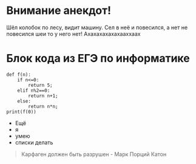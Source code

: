 # Внимание анекдот!
Шёл колобок по лесу, видит машину. Сел в неё и повесился, а нет не повесился шеи то у него нет!
Ахахахахахахааххаах
# Блок кода из ЕГЭ по информатике
	def f(n):
		if n<=0:
			return 5;
		elif n%2==0:
			return n+1; 
		else:
			return n*n;
	print(f(0))
	
+ Ещё
+ я
+ умею
+ списки делать

> Карфаген должен быть разрушен - Марк Порций Катон
